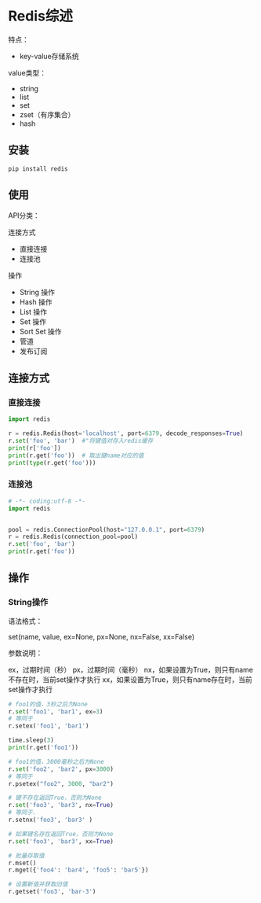 # Redis综述

特点：

- key-value存储系统

value类型：

- string
- list
- set
- zset（有序集合）
- hash



## 安装

```shell
pip install redis
```

## 使用

API分类：

连接方式

- 直接连接
- 连接池

操作

- String 操作
- Hash 操作
- List 操作
- Set 操作
- Sort Set 操作
- 管道
- 发布订阅

## 连接方式

### 直接连接

```python
import redis

r = redis.Redis(host='localhost', port=6379, decode_responses=True)
r.set('foo', 'bar')  #"将键值对存入redis缓存
print(r['foo'])
print(r.get('foo'))  # 取出键name对应的值
print(type(r.get('foo')))
```

### 连接池

```python
# -*- coding:utf-8 -*-
import redis


pool = redis.ConnectionPool(host="127.0.0.1", port=6379)
r = redis.Redis(connection_pool=pool)
r.set('foo', 'bar')
print(r.get('foo'))
```

## 操作

### String操作

语法格式：

set(name, value, ex=None, px=None, nx=False, xx=False)

参数说明：

ex，过期时间（秒）
px，过期时间（毫秒）
nx，如果设置为True，则只有name不存在时，当前set操作才执行
xx，如果设置为True，则只有name存在时，当前set操作才执行

```python
# foo1的值，3秒之后为None
r.set('foo1', 'bar1', ex=3)
# 等同于
r.setex('foo1', 'bar1')

time.sleep(3)
print(r.get('foo1'))

# foo1的值，3000毫秒之后为None
r.set('foo2', 'bar2', px=3000)
# 等同于
r.psetex("foo2", 3000, "bar2")

# 键不存在返回True，否则为None
r.set('foo3', 'bar3', nx=True)
# 等同于.
r.setnx('foo3', 'bar3' )

# 如果键名存在返回True，否则为None
r.set('foo3', 'bar3', xx=True)

# 批量存取值
r.mset()
r.mget({'foo4': 'bar4', 'foo5': 'bar5'})

# 设置新值并获取旧值
r.getset('foo3', 'bar-3')
```

